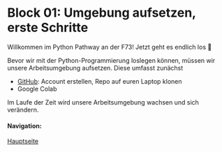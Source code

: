 # Block 01: Umgebung aufsetzen, erste Schritte

Willkommen im Python Pathway an der F73! Jetzt geht es endlich los 🚀

Bevor wir mit der Python-Programmierung loslegen können, müssen wir unsere Arbeitsumgebung aufsetzen. Diese umfasst zunächst
* [GitHub](GitHub.md): Account erstellen, Repo auf euren Laptop klonen
* Google Colab   

Im Laufe der Zeit wird unsere Arbeitsumgebung wachsen und sich verändern.

#### Navigation:
[Hauptseite](../../README.md)
